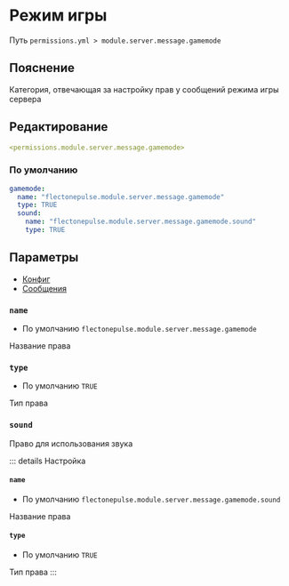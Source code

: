 # Режим игры
Путь `permissions.yml > module.server.message.gamemode`

## Пояснение
Категория, отвечающая за настройку прав у сообщений режима игры сервера

## Редактирование
```yaml
<permissions.module.server.message.gamemode>
```

### По умолчанию
```yaml
gamemode:
  name: "flectonepulse.module.server.message.gamemode"
  type: TRUE
  sound:
    name: "flectonepulse.module.server.message.gamemode.sound"
    type: TRUE
```

## Параметры

- [Конфиг](/en/config/module/server/messsage/gamemode/)
- [Сообщения](/en/messages/ru_ru/module/server/message/gamemode/)

### `name`
- По умолчанию `flectonepulse.module.server.message.gamemode`

Название права

### `type`
- По умолчанию `TRUE`

Тип права

### `sound`

Право для использования звука

::: details Настройка
#### `name`
- По умолчанию `flectonepulse.module.server.message.gamemode.sound`

Название права

#### `type`
- По умолчанию `TRUE`

Тип права
:::

<!--@include: @/en/parts/permission.md-->

